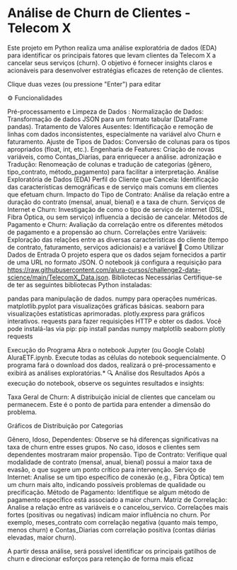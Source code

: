 # Análise de Churn de Clientes - Telecom X

Este projeto em Python realiza uma análise exploratória de dados (EDA) para identificar os principais fatores que levam clientes da Telecom X a cancelar seus serviços (churn). O objetivo é fornecer insights claros e acionáveis para desenvolver estratégias eficazes de retenção de clientes.

Clique duas vezes (ou pressione "Enter") para editar

⚙️ Funcionalidades

Pré-processamento e Limpeza de Dados : Normalização de Dados: Transformação de dados JSON para um formato tabular (DataFrame pandas). Tratamento de Valores Ausentes: Identificação e remoção de linhas com dados inconsistentes, especialmente na variável alvo Churn e faturamento. Ajuste de Tipos de Dados: Conversão de colunas para os tipos apropriados (float, int, etc.). Engenharia de Features: Criação de novas variáveis, como Contas_Diarias, para enriquecer a análise. adronização e Tradução: Renomeação de colunas e tradução de categorias (gênero, tipo_contrato, método_pagamento) para facilitar a interpretação.
Análise Exploratória de Dados (EDA) Perfil do Cliente que Cancela: Identificação das características demográficas e de serviço mais comuns em clientes que efetuam churn. Impacto do Tipo de Contrato: Análise da relação entre a duração do contrato (mensal, anual, bienal) e a taxa de churn. Serviços de Internet e Churn: Investigação de como o tipo de serviço de internet (DSL, Fibra Óptica, ou sem serviço) influencia a decisão de cancelar. Métodos de Pagamento e Churn: Avaliação da correlação entre os diferentes métodos de pagamento e a propensão ao churn. Correlações entre Variáveis: Exploração das relações entre as diversas características do cliente (tempo de contrato, faturamento, serviços adicionais) e a variável 🚀 Como Utilizar Dados de Entrada O projeto espera que os dados sejam fornecidos a partir de uma URL no formato JSON. O notebook já configura a requisição para https://raw.githubusercontent.com/alura-cursos/challenge2-data-science/main/TelecomX_Data.json.
Bibliotecas Necessárias Certifique-se de ter as seguintes bibliotecas Python instaladas:

pandas para manipulação de dados. numpy para operações numéricas. matplotlib.pyplot para visualizações gráficas básicas. seaborn para visualizações estatísticas aprimoradas. plotly.express para gráficos interativos. requests para fazer requisições HTTP e obter os dados. Você pode instalá-las via pip: pip install pandas numpy matplotlib seaborn plotly requests

Execução do Programa Abra o notebook Jupyter (ou Google Colab) AluraETF.ipynb. Execute todas as células do notebook sequencialmente. O programa fará o download dos dados, realizará o pré-processamento e exibirá as análises exploratórias.* 🔍 Análise dos Resultados Após a execução do notebook, observe os seguintes resultados e insights:

Taxa Geral de Churn: A distribuição inicial de clientes que cancelam ou permanecem. Este é o ponto de partida para entender a dimensão do problema.

Gráficos de Distribuição por Categorias

Gênero, Idoso, Dependentes: Observe se há diferenças significativas na taxa de churn entre esses grupos. No caso, idosos e clientes sem dependentes mostraram maior propensão. Tipo de Contrato: Verifique qual modalidade de contrato (mensal, anual, bienal) possui a maior taxa de evasão, o que sugere um ponto crítico para intervenção. Serviço de Internet: Analise se um tipo específico de conexão (e.g., Fibra Óptica) tem um churn mais alto, indicando possíveis problemas de qualidade ou precificação. Método de Pagamento: Identifique se algum método de pagamento específico está associado a maior churn. Matriz de Correlação: Analise a relação entre as variáveis e o cancelou_servico. Correlações mais fortes (positivas ou negativas) indicam maior influência no churn. Por exemplo, meses_contrato com correlação negativa (quanto mais tempo, menos churn) e Contas_Diarias com correlação positiva (contas diárias elevadas, maior churn).

A partir dessa análise, será possível identificar os principais gatilhos de churn e direcionar esforços para retenção de forma mais eficaz

